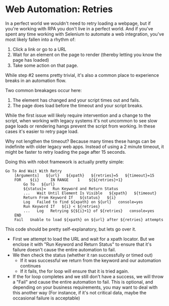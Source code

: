 # Web Automation: Retries

In a perfect world we wouldn't need to retry loading a webpage, but if you're working with RPA you don't live in a perfect world. And if you've spent any time working with Selenium to automate a web integration, you've most likely fallen into a rhythm of:

1. Click a link or go to a URL
2. Wait for an element on the page to render (thereby letting you know the page has loaded)
3. Take some action on that page.

While step #2 seems pretty trivial, it's also a common place to experience breaks in an automation flow.

Two common breakages occur here:

1. The element has changed and your script times out and fails.
2. The page does load before the timeout and your script breaks.

While the first issue will likely require intervention and a change to the script, when working with legacy systems it's not uncommon to see slow page loads or rendering hangs prevent the script from working. In these cases it's easier to retry page load. 

Why not lengthen the timeout? Because many times these hangs can be indefinite with older legacy web apps. Instead of using a 2 minute timeout, it might be faster to retry loading the page after 15 seconds.

Doing this with robot framework is actually pretty simple:

```robotframework
Go To And Wait With Retry
    [Arguments]   ${url}   ${xpath}   ${retries}=5   ${timeout}=15
    FOR    ${i}     IN RANGE    1    ${${retries}+1}
        Go To   ${url}
        ${status}=   Run Keyword and Return Status
        ...   Wait Until Element Is Visible   ${xpath}   ${timeout}
        Return From Keyword If   ${status}   ${i}
        Log   Failed to find ${xpath} on ${url}   console=yes
        Run Keyword If   ${i} < ${retries}
        ...   Log   Retrying ${${i}+1} of ${retries}   console=yes
    END
    Fail   Unable to load ${xpath} on ${url} after ${retries} attempts
```

This code should be pretty self-explanatory, but lets go over it.

- First we attempt to load the URL and wait for a xpath locator. But we enclose it with "Run Keyword and Return Status" to ensure that it's failure doesn't cause the entire automation to fail.
- We then check the status (whether it ran successfully or timed out)
  - If it was successful we return from the keyword and our automation continues
  - If it fails, the for loop will ensure that it is tried again.
- If the for loop completes and we still don't have a success, we will throw a "Fail" and cause the entire automation to fail. This is optional, and depending on your business requirements, you may want to deal with this another way (For instance, if it's not critical data, maybe the occasional failure is acceptable)
